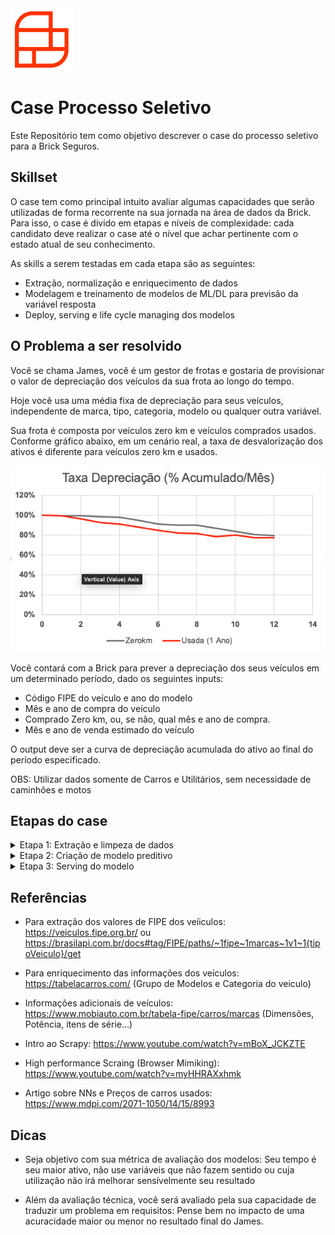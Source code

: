 <img title="Depreciação" alt="Alt text" src="./images/brick.png">

# Case Processo Seletivo
Este Repositório tem como objetivo descrever o case do processo seletivo para a Brick Seguros.


## Skillset
O case tem como principal intuito avaliar algumas capacidades que serão utilizadas de forma recorrente na sua jornada na área de dados da Brick. Para isso, o case é divido em etapas e níveis de complexidade: cada candidato deve realizar o case até o nível que achar pertinente com o estado atual de seu conhecimento.

As skills a serem testadas em cada etapa são as seguintes:
- Extração, normalização e enriquecimento de dados
- Modelagem e treinamento de modelos de ML/DL para previsão da variável resposta
- Deploy, serving e life cycle managing dos modelos

## O Problema a ser resolvido
Você se chama James, você é um gestor de frotas e gostaria de provisionar o valor de depreciação dos veículos da sua frota ao longo do tempo.

Hoje você usa uma média fixa de depreciação para seus veículos, independente de marca, tipo, categoria, modelo ou qualquer outra variável.

Sua frota é composta por veículos zero km e veículos comprados usados. Conforme gráfico abaixo, em um cenário real, a taxa de desvalorização dos ativos é diferente para veículos zero km e usados.

 <center><img title="Depreciação" alt="Alt text" src="./images/deprec.png"> </center>

 Você contará com a Brick para prever a depreciação dos seus veículos em um determinado período, dado os seguintes inputs:
 - Código FIPE do veículo e ano do modelo
 - Mês e ano de compra do veículo
 - Comprado Zero km, ou, se não, qual mês e ano de compra.
 - Mês e ano de venda estimado do veículo

 O output deve ser a curva de depreciação acumulada do ativo ao final do período especificado.

 OBS: Utilizar dados somente de Carros e Utilitários, sem necessidade de caminhões e motos 

## Etapas do case

<details>
  <summary>Etapa 1: Extração e limpeza de dados</summary>
  - Nível 1: Extrair dados da WEB de forma performática usando frameworks de WebScraping (Recomendado uso do Scrapy), normalizar e armazenar
  - Nível 2: Enriquecer os dados para melhorar a capacidade preditiva do modelo (tipo do veículo, potência, peso, combustível...)
  - Nível 3: Utilizar pipelines para orquestar atualizações destes dados mensalmente
</details>

<details>
  <summary>Etapa 2: Criação de modelo preditivo</summary>
  - Nível 1: Treinar modelo para previsão da depreciação acumulada no período disposto pelo usuário
  - Nível 2: Comparar diferentes tipos de modelo e arquiteturas de NNs para obter o melhor resultado
</details>

<details>
  <summary>Etapa 3: Serving do modelo</summary>
  - Nível 1: Servir o modelo para o usuário final em uma interface (Streamlit, Dash...)
  - Nível 2: Estabelecer pipeline de retreino e atualização dos modelos, com acompanhamento de métricas, challenging model, etc...
</details>


## Referências
- Para extração dos valores de FIPE dos veíiculos: https://veiculos.fipe.org.br/ ou https://brasilapi.com.br/docs#tag/FIPE/paths/~1fipe~1marcas~1v1~1{tipoVeiculo}/get

- Para enriquecimento das informações dos veículos: https://tabelacarros.com/ (Grupo de Modelos e Categoria do veiculo)

- Informações adicionais de veículos: https://www.mobiauto.com.br/tabela-fipe/carros/marcas (Dimensões, Potência, itens de série...)

- Intro ao Scrapy: https://www.youtube.com/watch?v=mBoX_JCKZTE

- High performance Scraing (Browser Mimiking): https://www.youtube.com/watch?v=myHHRAXxhmk

- Artigo sobre NNs e Preços de carros usados: https://www.mdpi.com/2071-1050/14/15/8993


## Dicas
- Seja objetivo com sua métrica de avaliação dos modelos: Seu tempo é seu maior ativo, não use variáveis que não fazem sentido ou cuja utilização não irá melhorar sensívelmente seu resultado

- Além da avaliação técnica, você será avaliado pela sua capacidade de traduzir um problema em requisitos: Pense bem no impacto de uma acuracidade maior ou menor no resultado final do James. 


